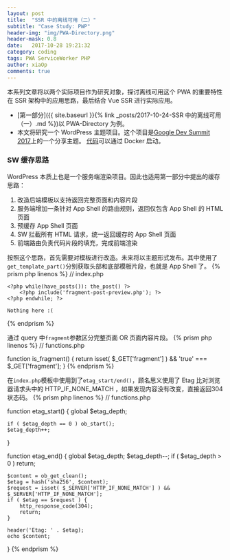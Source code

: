 ```yaml
---
layout: post
title:  "SSR 中的离线可用（二）"
subtitle: "Case Study: PWP"
header-img: "img/PWA-Directory.png"
header-mask: 0.8
date:   2017-10-28 19:21:32
category: coding
tags: PWA ServiceWorker PHP
author: xiaOp
comments: true
---
```


本系列文章将以两个实际项目作为研究对象，探讨离线可用这个 PWA 的重要特性在 SSR 架构中的应用思路，最后结合 Vue SSR 进行实际应用。

* [第一部分]({{ site.baseurl }}{% link _posts/2017-10-24-SSR 中的离线可用（一）.md %})以 PWA-Directory 为例。
* 本文将研究一个 WordPress 主题项目。这个项目是[Google Dev Summit 2017](https://developer.chrome.com/devsummit/schedule/sessions/wordpress-pwa)上的一个分享主题。
[代码](https://github.com/GoogleChromeLabs/ProgressiveWordPress)可以通过 Docker 启动。

### SW 缓存思路

WordPress 本质上也是一个服务端渲染项目。因此也适用第一部分中提出的缓存思路：
1. 改造后端模板以支持返回完整页面和内容片段
2. 服务端增加一条针对 App Shell 的路由规则，返回仅包含 App Shell 的 HTML 页面
3. 预缓存 App Shell 页面
4. SW 拦截所有 HTML 请求，统一返回缓存的 App Shell 页面
5. 前端路由负责代码片段的填充，完成前端渲染

按照这个思路，首先需要对模板进行改造。未来将以主题形式发布。其中使用了`get_template_part()`分别获取头部和底部模板片段，也就是 App Shell 了。
{% prism php linenos %}
// index.php

<?php
    etag_start();
    if(!is_fragment()) get_template_part('header');
?>
<?php if(have_posts()): ?>
    <?php while(have_posts()): the_post() ?>
        <?php include('fragment-post-preview.php'); ?>
    <?php endwhile; ?>
<?php else: ?>
    Nothing here :(
<?php endif; ?>
<?php
    if(!is_fragment()) get_template_part('footer');
    etag_end();
?>
{% endprism %}

通过 query 中`fragment`参数区分完整页面 OR 页面内容片段。
{% prism php linenos %}
// functions.php

function is_fragment() {
    return isset( $_GET['fragment'] ) && 'true' === $_GET['fragment'];
}
{% endprism %}

在`index.php`模板中使用到了`etag_start/end()`，顾名思义使用了 Etag 比对浏览器请求头中的 HTTP_IF_NONE_MATCH ，如果发现内容没有改变，直接返回304状态码。
{% prism php linenos %}
// functions.php

function etag_start() {
    global $etag_depth;

    if ( $etag_depth == 0 ) ob_start();
    $etag_depth++;
}

function etag_end() {
    global $etag_depth;
    $etag_depth--;
    if ( $etag_depth > 0 ) return;

    $content = ob_get_clean();
    $etag = hash('sha256', $content);
    $request = isset( $_SERVER['HTTP_IF_NONE_MATCH'] ) && $_SERVER['HTTP_IF_NONE_MATCH'];
    if ( $etag == $request ) {
        http_response_code(304);
        return;
    }

    header('Etag: ' . $etag);
    echo $content;
}
{% endprism %}
